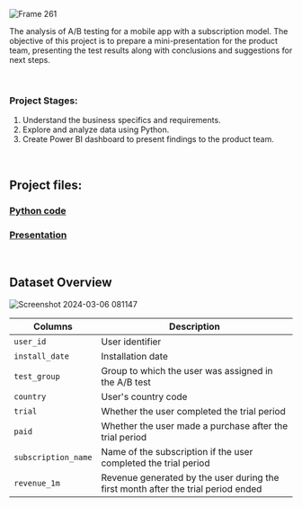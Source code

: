 ![Frame 261](https://github.com/gnoevoy/subscriptions_testing_mobile_app/assets/43414592/4039991c-b259-4b95-8a96-d00d7e0d2699)

The analysis of A/B testing for a mobile app with a subscription model. The objective of this project is to prepare a mini-presentation for the product team, presenting the test results along with conclusions and suggestions for next steps. 

<br>

### Project Stages:
1. Understand the business specifics and requirements.
2. Explore and analyze data using Python.
3. Create Power BI dashboard to present findings to the product team.

<br>

## **Project files:**
### [Python code](https://github.com/gnoevoy/subscriptions_testing_mobile_app/blob/main/subscriptions_testing.ipynb)
### [Presentation](https://github.com/gnoevoy/subscriptions_testing_mobile_app/blob/main/Presentation.md)

<br>

## **Dataset Overview**

![Screenshot 2024-03-06 081147](https://github.com/gnoevoy/subscriptions_testing_mobile_app/assets/43414592/5f2244a4-0bec-42f6-bf2d-2e2b5a57de6f)

| Columns | Description |
| --- | --- |
| `user_id` | User identifier |
| `install_date` | Installation date |
| `test_group` | Group to which the user was assigned in the A/B test |
| `country` | User's country code |
| `trial` | Whether the user completed the trial period |
| `paid` | Whether the user made a purchase after the trial period |
| `subscription_name` | Name of the subscription if the user completed the trial period |
| `revenue_1m` | Revenue generated by the user during the first month after the trial period ended |
